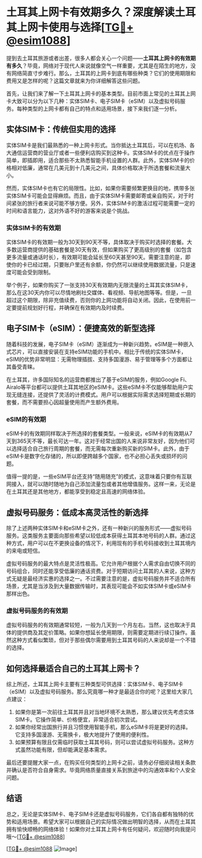 # 土耳其上网卡有效期多久？深度解读土耳其上网卡使用与选择[[TG💪+ @esim1088](https://t.me/s/esim1088)]

提到去土耳其旅游或者出差，很多人都会关心一个问题——**土耳其上网卡的有效期有多久**？毕竟，网络对于现代人来说就像空气一样重要，尤其是在陌生的地方，没有网络简直寸步难行。那么，土耳其的上网卡到底有哪些种类？它们的使用期限和费用又是怎样的呢？这篇文章就来为你详细解答这些问题。

首先，让我们来了解一下土耳其上网卡的基本类型。目前市面上常见的土耳其上网卡大致可以分为以下几种：实体SIM卡、电子SIM卡（eSIM）以及虚拟号码服务。每种类型的上网卡都有自己的特点和适用场景，接下来我们逐一分析。

## 实体SIM卡：传统但实用的选择

实体SIM卡是我们最熟悉的一种上网卡形式。当你抵达土耳其后，可以在机场、各大通信运营商的营业厅或者一些便利店购买到这种卡。实体SIM卡的优点在于操作简单，即插即用，适合那些不太熟悉智能手机设置的人群。此外，实体SIM卡的价格相对低廉，通常在几美元到十几美元之间，具体价格取决于所选套餐和流量大小。

然而，实体SIM卡也有它的局限性。比如，如果你需要频繁更换目的地，携带多张实体SIM卡可能会显得麻烦。而且，由于实体SIM卡需要邮寄或亲自购买，对于时间紧张的旅行者来说可能不够方便。另外，实体SIM卡的激活过程可能需要一定的时间和语言能力，这对外语不好的游客来说是个挑战。

### 实体SIM卡的有效期

实体SIM卡的有效期一般为30天到90天不等，具体取决于购买时选择的套餐。大多数运营商提供的基础套餐是30天有效，但如果购买了更高级别的套餐（如包含更多流量或通话时长），有效期可能会延长至60天甚至90天。需要注意的是，即使你的卡已经过期，只要账户里还有余额，你仍然可以继续使用数据流量，只是速度可能会受到限制。

举个例子，如果你购买了一张支持30天有效期内无限流量的土耳其实体SIM卡，那么在这30天内你可以尽情地刷社交媒体、看视频、导航地图等等。但是，一旦超过这个期限，除非充值续费，否则你的上网功能将自动关闭。因此，在使用前一定要提前规划好行程，并确保在有效期内及时续费。

## 电子SIM卡（eSIM）：便捷高效的新型选择

随着科技的发展，电子SIM卡（eSIM）逐渐成为一种新兴趋势。eSIM是一种嵌入式芯片，可以直接安装在支持eSIM功能的手机中。相比于传统的实体SIM卡，eSIM的优势非常明显：无需物理插拔、支持多国漫游、易于管理等多个方面都让其备受青睐。

在土耳其，许多国际知名的运营商都推出了基于eSIM的服务，例如Google Fi、Airalo等平台都可以提供土耳其地区的eSIM卡。这些eSIM卡不仅能够帮助用户实现无缝连接，还提供了灵活的计费模式。用户可以根据实际需求选择短期或长期的套餐，而不需要担心因超量使用而产生额外费用。

### eSIM的有效期

eSIM卡的有效期同样取决于所选择的套餐类型。一般来说，eSIM卡的有效期从7天到365天不等，最长可达一年。这对于经常出国的人来说非常友好，因为他们可以选择适合自己旅行周期的套餐，而无需每次重新购买新的SIM卡。此外，由于eSIM卡是数字化存储的，所以即便跨越多个国家，也不必担心丢失或损坏的问题。

值得一提的是，一些eSIM平台还支持“随用随充”的模式，这意味着只要你有互联网接入，就可以随时随地为自己添加流量包或者其他增值服务。这样一来，无论是在土耳其还是其他地方，都能享受到稳定且高速的网络体验。

## 虚拟号码服务：低成本高灵活性的新选择

除了上述两种实体SIM卡和eSIM卡之外，还有一种新兴的服务形式——虚拟号码服务。这类服务主要面向那些希望以较低成本获得土耳其本地号码的人群。通过这种方式，用户可以在不更换设备的情况下，利用现有的手机号码接收到土耳其境内的来电或短信。

虚拟号码服务的最大特点是灵活性极高。它允许用户根据个人需求自由切换不同的号码组合，同时还能享受低廉的通话资费。对于短期访问土耳其的人来说，这种方式无疑是最经济实惠的选择之一。不过需要注意的是，虚拟号码服务并不适合所有场景，尤其是当涉及到大量数据传输时，其表现可能会不如实体SIM卡或eSIM卡那样出色。

### 虚拟号码服务的有效期

虚拟号码服务的有效期通常较短，一般为几天到一个月左右。当然，这也取决于具体的提供商及其定价策略。如果你想延长使用期限，则需要定期进行续订操作。虽然这种方式看似繁琐，但对于那些偶尔需要用到土耳其号码的人来说却是一个不错的选择。

## 如何选择最适合自己的土耳其上网卡？

综上所述，土耳其上网卡主要有三种类型可供选择：实体SIM卡、电子SIM卡（eSIM）以及虚拟号码服务。那么究竟哪一种才是最适合你的呢？这里给大家几点建议：

1. 如果你是第一次前往土耳其并且对当地环境不太熟悉，那么建议优先考虑实体SIM卡。它操作简单、价格便宜，非常适合初次尝试。
2. 如果你经常出国旅行并且习惯使用智能手机，那么eSIM卡将是更好的选择。它支持多国漫游、无需换卡，极大地提升了使用的便利性。
3. 如果预算有限且仅需临时获取土耳其号码，则可以尝试虚拟号码服务。这种方式虽然功能有限，但却能满足基本需求。

最后还要提醒大家一点，在购买任何类型的上网卡之前，请务必仔细阅读相关条款并确认是否符合自身需求。毕竟网络质量直接关系到旅途中的沟通效率和个人安全问题。

## 结语

总之，无论是实体SIM卡、电子SIM卡还是虚拟号码服务，它们各自都有独特的优势和适用场景。希望大家可以根据自己的实际情况做出明智的选择，从而在土耳其拥有愉快顺畅的网络体验！如果你对土耳其上网卡有任何疑问，欢迎随时向我提问哦～[[TG💪+ @esim1088](https://t.me/s/esim1088)]

[[TG💪+ @esim1088](https://t.me/s/esim1088) ![Image](https://i.postimg.cc/4NQfJmqS/Snipaste-2025-05-13-00-14-12.png)]